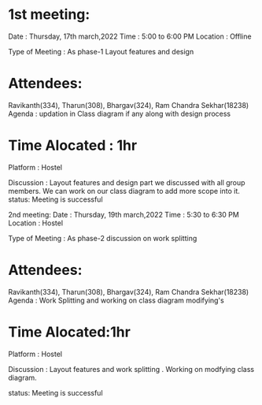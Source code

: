 # 1st meeting:
Date : Thursday, 17th march,2022
Time : 5:00 to 6:00 PM
Location : Offline

Type of Meeting : As phase-1 Layout features and design

# Attendees:
Ravikanth(334), Tharun(308), Bhargav(324), 
 Ram Chandra Sekhar(18238) 
Agenda : updation in Class diagram if any along with design process
# Time Alocated : 1hr
Platform : Hostel

Discussion :
Layout features and design part we discussed with all group members.
We can work on our class diagram to add more scope into it.
status: Meeting is successful

2nd meeting:
Date : Thursday, 19th march,2022 
Time : 5:30 to 6:30 PM 
Location : Hostel

Type of Meeting : As phase-2 discussion on work splitting 

# Attendees: 
Ravikanth(334), Tharun(308), Bhargav(324), Ram Chandra Sekhar(18238)
Agenda : Work Splitting and working on class diagram modifying's 
# Time Alocated:1hr 
Platform : Hostel 

Discussion : Layout features and work splitting . 
Working on modfying class diagram.

status: Meeting is successful
